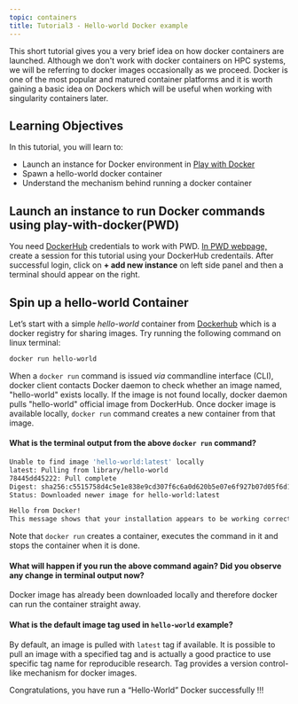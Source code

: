```yaml
---
topic: containers
title: Tutorial3 - Hello-world Docker example
---
```


This short tutorial gives you a very brief idea on how docker containers are launched. Although we don't work with docker containers on HPC systems, we will be referring to docker images occasionally as we proceed. Docker is one of the most popular and matured container platforms and it is worth gaining a basic idea on Dockers which will be useful when working with singularity containers later.

## Learning Objectives
In this tutorial, you will learn to: 
- Launch an instance for Docker environment in [Play with Docker](https://labs.play-with-docker.com/)
- Spawn a hello-world docker container 
- Understand the mechanism behind running a docker container

## Launch an instance to run Docker commands using play-with-docker(PWD)

You need [DockerHub](https://hub.docker.com/) credentials to work with PWD. <a href="http://labs.play-with-docker.com/" target="_blank">In PWD webpage,</a> create a session for this tutorial using your DockerHub credentails. After successful login, click on **+ add new instance** on left side panel and then a terminal should appear on the right. 

## Spin up a hello-world Container 

Let’s start with a simple *hello-world* container from [Dockerhub](https://hub.docker.com) which is a docker registry for sharing images. Try running the following command on linux terminal:

```bash
docker run hello-world
```
When a `docker run` command is issued *via* commandline interface (CLI), docker client contacts Docker daemon to check whether an image named, "hello-world" exists locally. If the image is not found locally, docker daemon pulls "hello-world" official image from DockerHub. Once docker image is available locally, `docker run` command creates a new container from that image.

#### What is the terminal output from the above `docker run` command? #####

  ```bash
  Unable to find image 'hello-world:latest' locally
  latest: Pulling from library/hello-world
  78445dd45222: Pull complete
  Digest: sha256:c5515758d4c5e1e838e9cd307f6c6a0d620b5e07e6f927b07d05f6d12a1ac8d7
  Status: Downloaded newer image for hello-world:latest

 Hello from Docker!
  This message shows that your installation appears to be working correctly.
 ```
 
Note that `docker run` creates a container, executes the command in it and stops the container when it is done.

#### What will happen if you run the above command again? Did you observe any change in terminal output now?

Docker image has already been downloaded locally and therefore docker can run the container straight away.

#### What is the default image tag used in `hello-world` example?

By default, an image is pulled with `latest` tag if available. It is possible to pull an image with a specified tag and is actually a good practice to use specific tag name for reproducible research. Tag provides a version control-like mechanism for docker images.

Congratulations, you have run a “Hello-World” Docker successfully !!!

